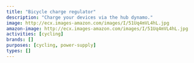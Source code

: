 ```yaml
---
title: "Bicycle charge regulator"
description: "Charge your devices via the hub dynamo."
image: http://ecx.images-amazon.com/images/I/51Uq4mVL4hL.jpg
amazon-image: http://ecx.images-amazon.com/images/I/51Uq4mVL4hL.jpg
activities: [cycling]
brands: []
purposes: [cycling, power-supply]
types: []
---
```

